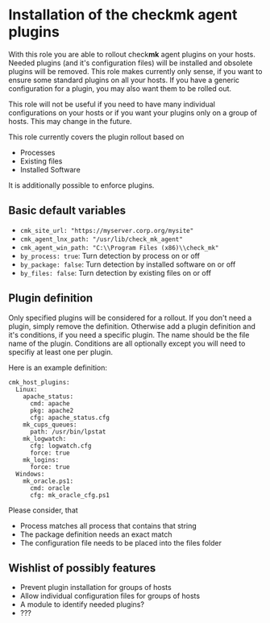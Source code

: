 # Installation of the check**mk** agent plugins

With this role you are able to rollout check**mk** agent plugins on your
hosts. Needed plugins (and it's configuration files) will be installed and
obsolete plugins will be removed. This role makes currently only sense, if
you want to ensure some standard plugins on all your hosts. If you have
a generic configuration for a plugin, you may also want them to be rolled
out.

This role will not be useful if you need to have many individual
configurations on your hosts or if you want your plugins only on a group
of hosts. This may change in the future.

This role currently covers the plugin rollout based on
* Processes
* Existing files
* Installed Software

It is additionally possible to enforce plugins. 

## Basic default variables

* `cmk_site_url: "https://myserver.corp.org/mysite"`
* `cmk_agent_lnx_path: "/usr/lib/check_mk_agent"`
* `cmk_agent_win_path: "C:\\Program Files (x86)\\check_mk"`
* `by_process: true`: Turn detection by process on or off
* `by_package: false`: Turn detection by installed software on or off
* `by_files: false`: Turn detection by existing files on or off

## Plugin definition

Only specified plugins will be considered for a rollout. If you don't need
a plugin, simply remove the definition. Otherwise add a plugin definition
and it's conditions, if you need a specific plugin. The name should be the
file name of the plugin. Conditions are all optionally except you will
need to specifiy at least one per plugin. 

Here is an example definition:

    cmk_host_plugins:
      Linux:
        apache_status:
          cmd: apache
          pkg: apache2
          cfg: apache_status.cfg
        mk_cups_queues:
          path: /usr/bin/lpstat
        mk_logwatch:
          cfg: logwatch.cfg
          force: true
        mk_logins:
          force: true
      Windows:
        mk_oracle.ps1:
          cmd: oracle
          cfg: mk_oracle_cfg.ps1

Please consider, that
* Process matches all process that contains that string
* The package definition needs an exact match
* The configuration file needs to be placed into the files folder

## Wishlist of possibly features

* Prevent plugin installation for groups of hosts
* Allow individual configuration files for groups of hosts
* A module to identify needed plugins?
* ???

